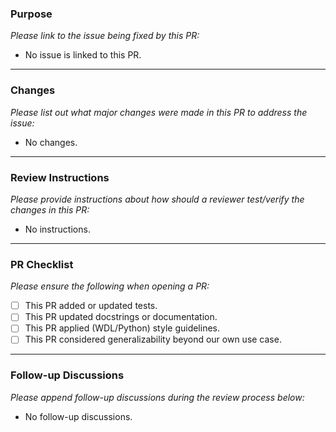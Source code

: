 ### Purpose
_Please link to the issue being fixed by this PR:_

- No issue is linked to this PR.
---
### Changes
_Please list out what major changes were made in this PR to address the issue:_

- No changes.
---
### Review Instructions
_Please provide instructions about how should a reviewer test/verify the changes in this PR:_

- No instructions.

---
### PR Checklist
_Please ensure the following when opening a PR:_

- [ ] This PR added or updated tests.
- [ ] This PR updated docstrings or documentation.
- [ ] This PR applied (WDL/Python) style guidelines.
- [ ] This PR considered generalizability beyond our own use case.

---
### Follow-up Discussions
_Please append follow-up discussions during the review process below:_

- No follow-up discussions.

